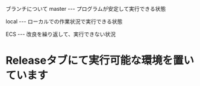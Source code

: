 ブランチについて
master  --- プログラムが安定して実行できる状態

local   --- ローカルでの作業状況で実行できる状態

ECS     --- 改良を繰り返して、実行できない状況

# Releaseタブにて実行可能な環境を置いています
